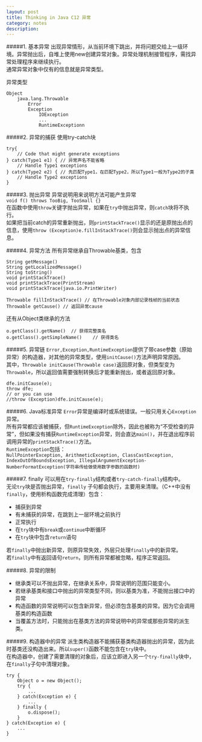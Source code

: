 ```yaml
---
layout: post
title: Thinking in Java C12 异常
category: notes
description: 
---
```


#####1. 基本异常
出现异常情形，从当前环境下跳出，并将问题交给上一级环境。异常抛出后，自堆上使用new创建异常对象。异常处理机制接管程序，需找异常处理程序来继续执行。  
通常异常对象中仅有的信息就是异常类型。  

异常类型
	
	Object
		java.lang.Throwable
			Error
			Exception
				IOException
				...
				RuntimeExceptionn

#####2. 异常的捕获
使用try-catch块
	
	try{
		// Code that might generate exceptions
	} catch(Type1 e1) { // 异常声名不能省略
		// Handle Type1 exceptions
	} catch(Type2 e2) { // 先匹配Type1，在匹配Type2，所以Type1一般为Type2的子类
		// Handle Type2 exceptions
	}

#####3. 抛出异常
异常说明用来说明方法可能产生异常  
`void f() throws TooBig, TooSmall {}`  
在函数中使用`throw`关键字抛出异常，如果在`try`中抛出异常，则`catch`块将不执行。  
如果把当前catch的异常重新抛出，则`printStackTrace()`显示的还是原抛出点的信息，使用`throw (Exception)e.fillInStackTrace()`则会显示抛出点的异常信息。

#####4. 异常方法
所有异常继承自Throwable基类，包含
	
	String getMessage()
	String getLocalizedMessage()
	String toString()
	void printStackTrace()
	void printStackTrace(PrintStream)
	void printStackTrace(java.io.PrintWriter)

	Throwable fillInStackTrace() // 在Throwable对象内部记录栈帧的当前状态
	Throwable getCause() // 返回异常cause
还有从Object类继承的方法
	
	o.getClass().getName()	// 获得完整类名
	o.getClass().getSimpleName()	// 获得类名

#####5. 异常链
`Error,Exception,RuntimeException`提供了带case参数（原始异常）的构造器，对其他的异常类型，使用`initCause()`方法声明异常原因。  
其中，`Throwable initCause(Throwable case)`返回原对象，但类型变为`Throwable`，所以返回值需要强制转换后才能重新抛出，或者返回原对象。

	dfe.initCause(e);
	throw dfe;
	// or you can use 
	//throw (Exception)dfe.initCause(e);

#####6. Java标准异常
`Error`异常是编译时或系统错误。一般只用关心`Exception`异常。  
所有异常都应该被捕获，但`RuntimeException`除外，因此也被称为“不受检查的异常”，但如果没有捕获`RuntimeException`异常，则会直达`main()`，并在退出程序前调用异常的`printStackTrace()`方法。  
`RuntimeException`包括：  
`NullPointerException, ArithmeticException, ClassCastException, IndexOutOfBoundsException, IllegalArgumentException-NumberFormatException(字符串传给做使用数字参数的函数时)`

#####7. finally
可以用在`try-finally`结构或者`try-catch-finally`结构中。  
无论`try`块是否抛出异常，`finally` 子句都会执行，主要用来清理。（C++中没有`finally`，使用析构函数完成清理）包含：

* 捕获到异常
* 有未捕获的异常，在跳到上一层环境之前执行
* 正常执行
* 在`try`块中有`break`或`continue`中断循环
* 在`try`块中包含`return`语句

若`finally`中抛出新异常，则原异常失效，外层只处理`finally`中的新异常。  
若`finally`中有返回语句`return`，则所有异常都被忽略，程序正常返回。 

#####8. 异常的限制
* 继承类可以不抛出异常，在继承关系中，异常说明的范围只能变小。
* 若继承基类和接口中抛出的异常类型不同，则以基类为准，不能抛出接口中的异常
* 构造函数的异常说明可以包含新异常，但必须包含基类的异常。因为它会调用基类的构造函数
* 当覆盖方法时，只能抛出在基类方法的异常说明中的异常或那些异常的派生类。

#####9. 构造器中的异常
派生类构造器不能捕获基类构造器抛出的异常，因为此时基类还没构造出来。所以`super()`函数不能包含在`try`块中。  
在构造器中，创建了需要清理的对象后，应该立即进入另一个`try-finally`块中，在`finally`子句中清理对象。

	try {
		Object o = new Object();
		try {
			...
		} catch(Exception e) {
			...
		} finally {
			o.dispose();
		}
	} catch(Exception e) {
		...
	}

